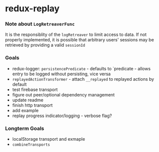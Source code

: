 # redux-replay

### Note about `LogRetreaverFunc`
It is the responsiblity of the `logRetreaver` to limit access to data. If not properly implemented, it is possible that arbitrary users' sessions may be retrieved by providing a valid `sessionId`

### Goals
- redux-logger: `persistencePredicate` - defaults to `predicate - allows entry to be logged without persisting, vice versa
- `replayedActionTransformer` - attach `__replayed` to replayed actions by default
- test firebase transport
- figure out peer/optional dependency management
- update readme
- finish http transport
- add example
- replay progress indicator/logging - verbose flag?

### Longterm Goals
- localStorage transport and exmaple
- `combineTransports`
